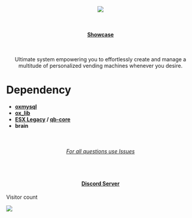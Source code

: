 <div align='center'><img src='https://i.imgur.com/ohvQthn.png'/></div>

<br><div><h4 align='center'><a href='https://streamable.com/8y91yn'>Showcase</a></h4></div><br>

<p style="text-align: center;">Ultimate system empowering you to effortlessly create and manage a multitude of personalized vending machines whenever you desire.</p>

# Dependency

- **[oxmysql](https://github.com/overextended/oxmysql)**
- **[ox_lib](https://github.com/overextended/ox_lib)**
- **[ESX Legacy](https://github.com/esx-framework/esx-legacy) / [qb-core](https://github.com/qbcore-framework/qb-core)**
- **brain**

<br><div><h6 align='center'><a href='https://github.com/uniqscripts/uniq_vending_standalone/issues'>For all questions use Issues</a></h6></div><br>

<div><h4 align='center'><a href='https://discord.gg/uniq-team'>Discord Server</a></h4></div>



<p>Visitor count</p>
  <img src="https://profile-counter.glitch.me/uniq_vending_standalone/count.svg" />